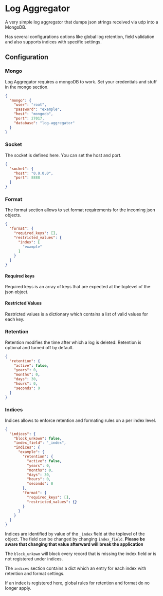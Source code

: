 # Log Aggregator

A very simple log aggregator that dumps json strings received via udp into a MongoDB.

Has several configurations options like global log retention, field validation and also supports indices with specific settings.

## Configuration

### Mongo

Log Aggregator requires a mongoDB to work.
Set your credentials and stuff in the mongo section.

```json
{
  "mongo": {
    "user": "root",
    "password": "example",
    "host": "mongodb",
    "port": 27017,
    "database": "log-aggregator"
  }
}
```

### Socket

The socket is defined here. You can set the host and port.

```json
{
  "socket": {
    "host": "0.0.0.0",
    "port": 8888
  }
}
```

### Format

The format section allows to set format requirements for the incoming json objects.

```json
{
  "format": {
    "required_keys": [],
    "restricted_values": {
      "index": [
        "example"
      ]
    }
  }
}
```

#### Required keys

Required keys is an array of keys that are expected at the toplevel of the json object.

#### Restricted Values

Restricted values is a dictionary which contains a list of valid values for each key.

### Retention

Retention modifies the time after which a log is deleted. Retention is optional and turned off by default.

```json
{
  "retention": {
    "active": false,
    "years": 0,
    "months": 0,
    "days": 30,
    "hours": 0,
    "seconds": 0
  }
}
```

### Indices

Indices allows to enforce retention and formating rules on a per index level.

```json
{
  "indices": {
    "block_unkown": false,
    "index_field": "_index",
    "indices": {
      "example": {
        "retention": {
          "active": false,
          "years": 0,
          "months": 0,
          "days": 30,
          "hours": 0,
          "seconds": 0
        },
        "format": {
          "required_keys": [],
          "restricted_values": {}
        }
      }
    }
  }
}
```

Indices are identified by value of the `_index` field at the toplevel of the object.
The field can be changed by changing `index_field`.
**Please be aware that changing that value afterward will break the application**

The `block_unkown` will block every record that is missing the index field or is not registered under indices.

The `indices` section contains a dict which an entry for each index with retention and format settings.

If an index is registered here, global rules for retention and format do no longer apply.
